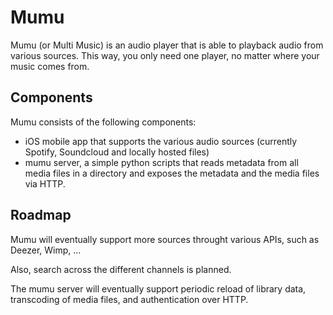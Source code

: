 Mumu
==========

Mumu (or Multi Music) is an audio player that is able to playback audio from various sources. This way, you only need one player, no matter where your music comes from.

Components
----------

Mumu consists of the following components:

- iOS mobile app that supports the various audio sources (currently Spotify, Soundcloud and locally hosted files) 
- mumu server, a simple python scripts that reads metadata from all media files in a directory and exposes the metadata and the media files via HTTP. 

Roadmap
-------

Mumu will eventually support more sources throught various APIs, such as Deezer, Wimp, ...

Also, search across the different channels is planned.

The mumu server will eventually support periodic reload of library data, transcoding of media files, and authentication over HTTP.





